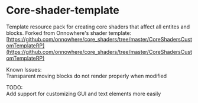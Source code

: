 # Core-shader-template
Template resource pack for creating core shaders that affect all entites and blocks.
Forked from Onnowhere's shader template: [https://github.com/onnowhere/core_shaders/tree/master/CoreShadersCustomTemplateRP](https://github.com/onnowhere/core_shaders/tree/master/CoreShadersCustomTemplateRP)

Known Issues:  
Transparent moving blocks do not render properly when modified

TODO:  
Add support for customizing GUI and text elements more easily
